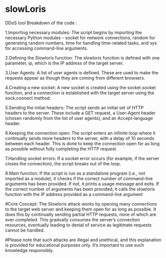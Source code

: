 # slowLoris
DDoS tool
Breakdown of the code :



1.Importing necessary modules: The script begins by importing the necessary Python modules - socket for network connections, random for generating random numbers, time for handling time-related tasks, and sys for accessing command-line arguments.

2.Defining the Slowloris function: The slowloris function is defined with one parameter, ip, which is the IP address of the target server.

3.User Agents: A list of user agents is defined. These are used to make the requests appear as though they are coming from different browsers.

4.Creating a new socket: A new socket is created using the socket.socket function, and a connection is established with the target server using the sock.connect method.

5.Sending the initial headers: The script sends an initial set of HTTP headers to the server. These include a GET request, a User-Agent header (chosen randomly from the list of user agents), and an Accept-language header.

6.Keeping the connection open: The script enters an infinite loop where it continually sends more headers to the server, with a delay of 10 seconds between each header. This is done to keep the connection open for as long as possible without fully completing the HTTP request.

7.Handling socket errors: If a socket error occurs (for example, if the server closes the connection), the script breaks out of the loop.

8.Main function: If the script is run as a standalone program (i.e., not imported as a module), it checks if the correct number of command-line arguments has been provided. If not, it prints a usage message and exits. If the correct number of arguments has been provided, it calls the slowloris function with the IP address provided as a command-line argument

#Core Concept: 
The Slowloris attack works by opening many connections to the target web server and keeping them open for as long as possible. It does this by continually sending partial HTTP requests, none of which are ever completed. This gradually consumes the server’s connection resources, eventually leading to denial of service as legitimate requests cannot be handled. 

#Please note that such attacks are illegal and unethical, and this explanation is provided for educational purposes only. It’s important to use such knowledge responsibly.
